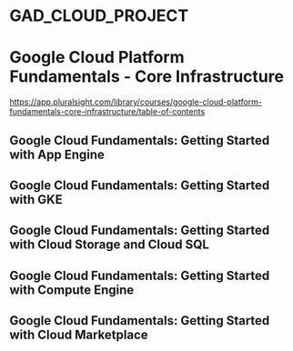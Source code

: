 # GAD_CLOUD_PROJECT
# Google Cloud Platform Fundamentals - Core Infrastructure 
 https://app.pluralsight.com/library/courses/google-cloud-platform-fundamentals-core-infrastructure/table-of-contents
## Google Cloud Fundamentals: Getting Started with App Engine
## Google Cloud Fundamentals: Getting Started with GKE
## Google Cloud Fundamentals: Getting Started with Cloud Storage and Cloud SQL
## Google Cloud Fundamentals: Getting Started with Compute Engine
## Google Cloud Fundamentals: Getting Started with Cloud Marketplace

